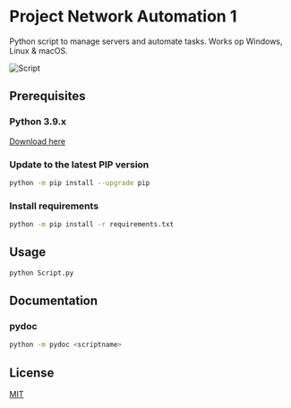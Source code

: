 # Project Network Automation 1

Python script to manage servers and automate tasks.
Works op Windows, Linux & macOS.

![Script](https://user-images.githubusercontent.com/23398694/116447187-3c22f380-a847-11eb-98fa-29089c0b5e81.png)

## Prerequisites

### Python 3.9.x

[Download here](https://www.python.org/downloads/)

### Update to the latest PIP version

```bash
python -m pip install --upgrade pip
```

### Install requirements

```bash
python -m pip install -r requirements.txt
```

## Usage

```bash
python Script.py
```

## Documentation

### pydoc

```bash
python -m pydoc <scriptname>
```

## License

[MIT](https://choosealicense.com/licenses/mit/)
